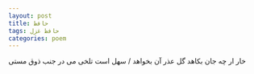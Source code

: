 ```yaml
---
layout: post
title: حافظ
tags: حافظ غزل
categories: poem
---
```


خار ار چه جان بکاهد گل عذر آن بخواهد / سهل است تلخی می در جنب ذوق مستی
